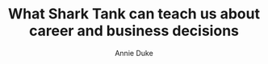 ---
title: What Shark Tank can teach us about career and business decisions
publication: annieduke.com
article_url: https://www.annieduke.com/annies-analysis-newsletter/#what-shark-tank-can-teach-us-about-business-and-career-decisions
author: Annie Duke
publication_date: 12-01-2017
---